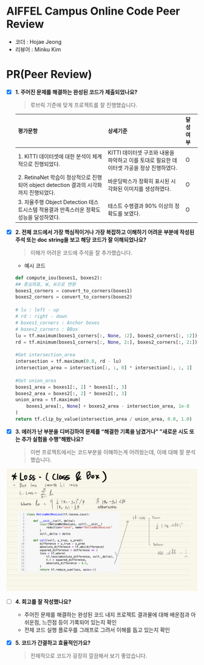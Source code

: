 # AIFFEL Campus Online Code Peer Review
- 코더 : Hojae Jeong
- 리뷰어 : Minku Kim

# PR(Peer Review)
- [x]  **1. 주어진 문제를 해결하는 완성된 코드가 제출되었나요?**
    >루브릭 기준에 맞게 프로젝트를 잘 진행했습니다.
    
    | 평가문항                                                                                | 상세기준                                                                                  | 달성여부 |
    | --------------------------------------------------------------------------------------- | ----------------------------------------------------------------------------------------- | -------- |
    | 1. KITTI 데이터셋에 대한 분석이 체계적으로 진행되었다.                                  | KITTI 데이터셋 구조와 내용을 파악하고 이를 토대로 필요한 데이터셋 가공을 정상 진행하였다. | O        |
    | 2. RetinaNet 학습이 정상적으로 진행되어 object detection 결과의 시각화까지 진행되었다.  | 바운딩박스가 정확히 표시된 시각화된 이미지를 생성하였다.                                  |  O        |
    | 3. 자율주행 Object Detection 테스트시스템 적용결과 만족스러운 정확도 성능을 달성하였다. | 테스트 수행결과 90% 이상의 정확도를 보였다.                                               |  O        |


- [x]  **2. 전체 코드에서 가장 핵심적이거나 가장 복잡하고 이해하기 어려운 부분에 작성된 주석 또는 doc string을 보고 해당 코드가 잘 이해되었나요?**
    >이해가 어려운 코드에 주석을 잘 추가했습니다.   
    
    - 예시 코드 
    ```python
    def compute_iou(boxes1, boxes2):
    ## 중심좌표, W, H으로 변환
    boxes1_corners = convert_to_corners(boxes1)
    boxes2_corners = convert_to_corners(boxes2)
    
    # lu : left - up
    # rd : right - down
    # boxes1_corners : Anchor boxes
    # boxes2_corners : BBox
    lu = tf.maximum(boxes1_corners[:, None, :2], boxes2_corners[:, :2])
    rd = tf.minimum(boxes1_corners[:, None, 2:], boxes2_corners[:, 2:])
    
    #Get intersection_area
    intersection = tf.maximum(0.0, rd - lu)
    intersection_area = intersection[:, :, 0] * intersection[:, :, 1]
    
    #Get union_area
    boxes1_area = boxes1[:, 2] * boxes1[:, 3]
    boxes2_area = boxes2[:, 2] * boxes2[:, 3]
    union_area = tf.maximum(
        boxes1_area[:, None] + boxes2_area - intersection_area, 1e-8
    )
    return tf.clip_by_value(intersection_area / union_area, 0.0, 1.0)

    ```
     
- [x]  **3. 에러가 난 부분을 디버깅하여 문제를 “해결한 기록을 남겼거나” ”새로운 시도 또는 추가 실험을 수행”해봤나요?**
    >이번 프로젝트에서는 코드부분을 이해하는게 어려웠는데, 이에 대해 잘 분석했습니다.

  ![예시 그림](asset/img4.jpeg)

- [ ]  **4. 회고를 잘 작성했나요?**
    - 주어진 문제를 해결하는 완성된 코드 내지 프로젝트 결과물에 대해 배운점과 아쉬운점, 느낀점 등이 기록되어 있는지 확인
    - 전체 코드 실행 플로우를 그래프로 그려서 이해를 돕고 있는지 확인


       
- [x]  **5. 코드가 간결하고 효율적인가요?**
    >전체적으로 코드가 굉장히 깔끔해서 보기 좋았습니다.

